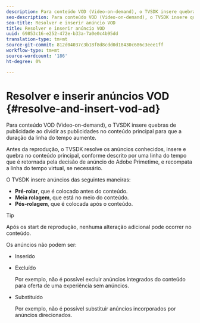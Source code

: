 ```yaml
---
description: Para conteúdo VOD (Video-on-demand), o TVSDK insere quebras de publicidade ao dividir as publicidades no conteúdo principal para que a duração da linha do tempo aumente.
seo-description: Para conteúdo VOD (Video-on-demand), o TVSDK insere quebras de publicidade ao dividir as publicidades no conteúdo principal para que a duração da linha do tempo aumente.
seo-title: Resolver e inserir anúncio VOD
title: Resolver e inserir anúncio VOD
uuid: 69853c16-e252-472e-b33a-7a0e0c4b95dd
translation-type: tm+mt
source-git-commit: 812d04037c3b18f8d8cdd0d18430c686c3eee1ff
workflow-type: tm+mt
source-wordcount: '186'
ht-degree: 0%

---
```



# Resolver e inserir anúncios VOD {#resolve-and-insert-vod-ad}

Para conteúdo VOD (Video-on-demand), o TVSDK insere quebras de publicidade ao dividir as publicidades no conteúdo principal para que a duração da linha do tempo aumente.

Antes da reprodução, o TVSDK resolve os anúncios conhecidos, insere e quebra no conteúdo principal, conforme descrito por uma linha do tempo que é retornada pela decisão de anúncio do Adobe Primetime, e recompata a linha do tempo virtual, se necessário.

O TVSDK insere anúncios das seguintes maneiras:

* **Pré-rolar**, que é colocado antes do conteúdo.
* **Meia rolagem**, que está no meio do conteúdo.
* **Pós-rolagem**, que é colocada após o conteúdo.

>[!TIP]
>
>Após os start de reprodução, nenhuma alteração adicional pode ocorrer no conteúdo.

Os anúncios não podem ser:

* Inserido
* Excluído

   Por exemplo, não é possível excluir anúncios integrados do conteúdo para oferta de uma experiência sem anúncios.
* Substituído

   Por exemplo, não é possível substituir anúncios incorporados por anúncios direcionados.


